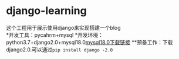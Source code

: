 # django-learning
这个工程用于展示使用django来实现搭建一个blog  
*开发工具：pycahrm+mysql
*开发环境：python3.7+django2.0+mysql18.0[mysql18.0下载链接](https://dev.mysql.com/downloads/mysql/)
**预备工作：下载django2.0.可以通过`pip install django -2.0`

